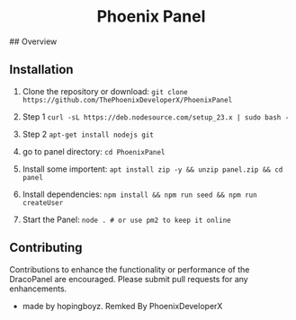 
<h1 align="center">Phoenix Panel</h1>
## Overview

## Installation
1. Clone the repository or download:
`git clone https://github.com/ThePhoenixDeveloperX/PhoenixPanel`

2. Step 1 
` curl -sL https://deb.nodesource.com/setup_23.x | sudo bash - `

3. Step 2 
`apt-get install nodejs git`

3. go to panel directory:
`cd PhoenixPanel`

4. Install some importent:
`apt install zip -y && unzip panel.zip && cd panel`

5. Install dependencies:
`npm install && npm run seed && npm run createUser`

6. Start the Panel:
`node . # or use pm2 to keep it online`

## Contributing
Contributions to enhance the functionality or performance of the DracoPanel are encouraged. Please submit pull requests for any enhancements.






- made by hopingboyz. Remked By PhoenixDeveloperX
